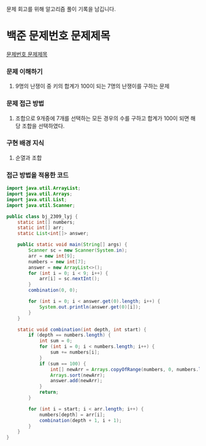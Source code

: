 문제 회고를 위해 알고리즘 풀이 기록을 남깁니다.

# 백준 문제번호 문제제목
[문제번호 문제제목](https://www.acmicpc.net/problem/2309)

### 문제 이해하기
1. 9명의 난쟁이 중 키의 합계가 100이 되는 7명의 난쟁이를 구하는 문제
 

### 문제 접근 방법
1. 조합으로 9개중에 7개를 선택하는 모든 경우의 수를 구하고 합계가 100이 되면
해당 조합을 선택하였다.


### 구현 배경 지식
1. 순열과 조합


### 접근 방법을 적용한 코드
```java
import java.util.ArrayList;
import java.util.Arrays;
import java.util.List;
import java.util.Scanner;

public class bj_2309_lyj {
    static int[] numbers;
    static int[] arr;
    static List<int[]> answer;

    public static void main(String[] args) {
        Scanner sc = new Scanner(System.in);
        arr = new int[9];
        numbers = new int[7];
        answer = new ArrayList<>();
        for (int i = 0; i < 9; i++) {
            arr[i] = sc.nextInt();
        }
        combination(0, 0);

        for (int i = 0; i < answer.get(0).length; i++) {
            System.out.println(answer.get(0)[i]);
        }
    }

    static void combination(int depth, int start) {
        if (depth == numbers.length) {
            int sum = 0;
            for (int i = 0; i < numbers.length; i++) {
                sum += numbers[i];
            }
            if (sum == 100) {
                int[] newArr = Arrays.copyOfRange(numbers, 0, numbers.length);
                Arrays.sort(newArr);
                answer.add(newArr);
            }
            return;
        }

        for (int i = start; i < arr.length; i++) {
            numbers[depth] = arr[i];
            combination(depth + 1, i + 1);
        }
    }
}
```

